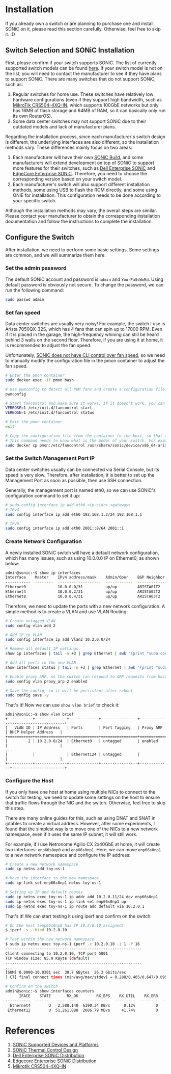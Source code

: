 # Installation

If you already own a switch or are planning to purchase one and install SONiC on it, please read this section carefully. Otherwise, feel free to skip it. :D

## Switch Selection and SONiC Installation

First, please confirm if your switch supports SONiC. The list of currently supported switch models can be found [here][SONiCDevices]. If your switch model is not on the list, you will need to contact the manufacturer to see if they have plans to support SONiC. There are many switches that do not support SONiC, such as:

1. Regular switches for home use. These switches have relatively low hardware configurations (even if they support high bandwidth, such as [MikroTik CRS504-4XQ-IN][MikroTik100G], which supports 100GbE networks but only has 16MB of flash storage and 64MB of RAM, so it can basically only run its own RouterOS).
2. Some data center switches may not support SONiC due to their outdated models and lack of manufacturer plans.

Regarding the installation process, since each manufacturer's switch design is different, the underlying interfaces are also different, so the installation methods vary. These differences mainly focus on two areas:

1. Each manufacturer will have their own [SONiC Build][SONiCDevices], and some manufacturers will extend development on top of SONiC to support more features for their switches, such as [Dell Enterprise SONiC][DellSONiC] and [EdgeCore Enterprise SONiC][EdgeCoreSONiC]. Therefore, you need to choose the corresponding version based on your switch model.
2. Each manufacturer's switch will also support different installation methods, some using USB to flash the ROM directly, and some using ONIE for installation. This configuration needs to be done according to your specific switch.

Although the installation methods may vary, the overall steps are similar. Please contact your manufacturer to obtain the corresponding installation documentation and follow the instructions to complete the installation.

## Configure the Switch

After installation, we need to perform some basic settings. Some settings are common, and we will summarize them here.

### Set the admin password

The default SONiC account and password is `admin` and `YourPaSsWoRd`. Using default password is obviously not secure. To change the password, we can run the following command:

```bash
sudo passwd admin
```

### Set fan speed

Data center switches are usually very noisy! For example, the switch I use is Arista 7050QX-32S, which has 4 fans that can spin up to 17000 RPM. Even if it is placed in the garage, the high-frequency whining can still be heard behind 3 walls on the second floor. Therefore, if you are using it at home, it is recommended to adjust the fan speed.

Unfortunately, [SONiC does not have CLI control over fan speed][SONiCThermal], so we need to manually modify the configuration file in the pmon container to adjust the fan speed.

```bash
# Enter the pmon container
sudo docker exec -it pmon bash

# Use pwmconfig to detect all PWM fans and create a configuration file. The configuration file will be created at /etc/fancontrol.
pwmconfig

# Start fancontrol and make sure it works. If it doesn't work, you can run fancontrol directly to see what's wrong.
VERBOSE=1 /etc/init.d/fancontrol start
VERBOSE=1 /etc/init.d/fancontrol status

# Exit the pmon container
exit

# Copy the configuration file from the container to the host, so that the configuration will not be lost after reboot.
# This command needs to know what is the model of your switch. For example, the command I need to run here is as follows. If your switch model is different, please modify it accordingly.
sudo docker cp pmon:/etc/fancontrol /usr/share/sonic/device/x86_64-arista_7050_qx32s/fancontrol
```

### Set the Switch Management Port IP

Data center switches usually can be connected via Serial Console, but its speed is very slow. Therefore, after installation, it is better to set up the Management Port as soon as possible, then use SSH connection.

Generally, the management port is named eth0, so we can use SONiC's configuration command to set it up:

```bash
# sudo config interface ip add eth0 <ip-cidr> <gateway>
# IPv4
sudo config interface ip add eth0 192.168.1.2/24 192.168.1.1

# IPv6
sudo config interface ip add eth0 2001::8/64 2001::1
```

### Create Network Configuration

A newly installed SONiC switch will have a default network configuration, which has many issues, such as using 10.0.0.0 IP on Ethernet0, as shown below:

```bash
admin@sonic:~$ show ip interfaces
Interface    Master    IPv4 address/mask    Admin/Oper    BGP Neighbor    Neighbor IP
-----------  --------  -------------------  ------------  --------------  -------------
Ethernet0              10.0.0.0/31          up/up         ARISTA01T2      10.0.0.1
Ethernet4              10.0.0.2/31          up/up         ARISTA02T2      10.0.0.3
Ethernet8              10.0.0.4/31          up/up         ARISTA03T2      10.0.0.5
```

Therefore, we need to update the ports with a new network configuration. A simple method is to create a VLAN and use VLAN Routing:

```bash
# Create untagged VLAN
sudo config vlan add 2

# Add IP to VLAN
sudo config interface ip add Vlan2 10.2.0.0/24

# Remove all default IP settings
show ip interfaces | tail -n +3 | grep Ethernet | awk '{print "sudo config interface ip remove", $1, $2}' > oobe.sh; chmod +x oobe.sh; ./oobe.sh

# Add all ports to the new VLAN
show interfaces status | tail -n +3 | grep Ethernet | awk '{print "sudo config vlan member add -u 2", $1}' > oobe.sh; chmod +x oobe.sh; ./oobe.sh

# Enable proxy ARP, so the switch can respond to ARP requests from hosts
sudo config vlan proxy_arp 2 enabled

# Save the config, so it will be persistent after reboot
sudo config save -y
```

That's it! Now we can use `show vlan brief` to check it:

```text
admin@sonic:~$ show vlan brief
+-----------+--------------+-------------+----------------+-------------+-----------------------+
|   VLAN ID | IP Address   | Ports       | Port Tagging   | Proxy ARP   | DHCP Helper Address   |
+===========+==============+=============+================+=============+=======================+
|         2 | 10.2.0.0/24  | Ethernet0   | untagged       | enabled     |                       |
...
|           |              | Ethernet124 | untagged       |             |                       |
+-----------+--------------+-------------+----------------+-------------+-----------------------+
```

### Configure the Host

If you only have one host at home using multiple NICs to connect to the switch for testing, we need to update some settings on the host to ensure that traffic flows through the NIC and the switch. Otherwise, feel free to skip this step.

There are many online guides for this, such as using DNAT and SNAT in iptables to create a virtual address. However, after some experiments, I found that the simplest way is to move one of the NICs to a new network namespace, even if it uses the same IP subnet, it will still work.

For example, if I use Netronome Agilio CX 2x40GbE at home, it will create two interfaces: `enp66s0np0` and `enp66s0np1`. Here, we can move `enp66s0np1` to a new network namespace and configure the IP address:

```bash
# Create a new network namespace
sudo ip netns add toy-ns-1

# Move the interface to the new namespace
sudo ip link set enp66s0np1 netns toy-ns-1

# Setting up IP and default routes
sudo ip netns exec toy-ns-1 ip addr add 10.2.0.11/24 dev enp66s0np1
sudo ip netns exec toy-ns-1 ip link set enp66s0np1 up
sudo ip netns exec toy-ns-1 ip route add default via 10.2.0.1
```

That's it! We can start testing it using iperf and confirm on the switch:

```bash
# On the host (enp66s0np0 has IP 10.2.0.10 assigned)
$ iperf -s --bind 10.2.0.10

# Test within the new network namespace
$ sudo ip netns exec toy-ns-1 iperf -c 10.2.0.10 -i 1 -P 16
------------------------------------------------------------
Client connecting to 10.2.0.10, TCP port 5001
TCP window size: 85.0 KByte (default)
------------------------------------------------------------
...
[SUM] 0.0000-10.0301 sec  30.7 GBytes  26.3 Gbits/sec
[ CT] final connect times (min/avg/max/stdev) = 0.288/0.465/0.647/0.095 ms (tot/err) = 16/0

# Confirm on the switch
admin@sonic:~$ show interfaces counters
      IFACE    STATE       RX_OK        RX_BPS    RX_UTIL    RX_ERR    RX_DRP    RX_OVR       TX_OK        TX_BPS    TX_UTIL    TX_ERR    TX_DRP    TX_OVR
-----------  -------  ----------  ------------  ---------  --------  --------  --------  ----------  ------------  ---------  --------  --------  --------
  Ethernet4        U   2,580,140  6190.34 KB/s      0.12%         0     3,783         0  51,263,535  2086.64 MB/s     41.73%         0         0         0
 Ethernet12        U  51,261,888  2086.79 MB/s     41.74%         0         1         0   2,580,317  6191.00 KB/s      0.12%         0         0         0
```

# References

1. [SONiC Supported Devices and Platforms][SONiCDevices]
2. [SONiC Thermal Control Design][SONiCThermal]
3. [Dell Enterprise SONiC Distribution][DellSONiC]
4. [Edgecore Enterprise SONiC  Distribution][EdgeCoreSONiC]
5. [Mikrotik CRS504-4XQ-IN][MikroTik100G]

[SONiCDevices]: https://sonic-net.github.io/SONiC/Supported-Devices-and-Platforms.html
[DellSONiC]: https://www.dell.com/en-us/shop/povw/sonic
[EdgeCoreSONiC]: https://www.edge-core.com/sonic.php
[MikroTik100G]: https://mikrotik.com/product/crs504_4xq_in
[SONiCThermal]: https://github.com/sonic-net/SONiC/blob/master/thermal-control-design.md